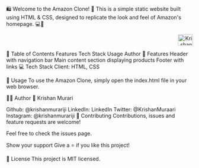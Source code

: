 🛍 Welcome to the Amazon Clone! 🎁
This is a simple static website built using HTML & CSS, designed to replicate the look and feel of Amazon's homepage. 💻🎨

<p align="right"> <a href="https://github.com/krishanmurariji" target="_blank"><img align="center" src="https://raw.githubusercontent.com/rahuldkjain/github-profile-readme-generator/master/src/images/icons/Social/github.svg" alt="Krishan_murari" height="30" width="40" /></a> </p>
📝 Table of Contents
Features
Tech Stack
Usage
Author
🌟 Features
Header with navigation bar
Main content section displaying products
Footer with links
💻 Tech Stack
Client: HTML, CSS

🚀 Usage
To use the Amazon Clone, simply open the index.html file in your web browser.

👨‍💻 Author
👤 Krishan Murari

Github: @krishanmurariji
LinkedIn: LinkedIn
Twitter: @KrishanMuraari
Instagram: @krishanmurariji
🤝 Contributing
Contributions, issues and feature requests are welcome!

Feel free to check the issues page.

Show your support
Give a ⭐️ if you like this project!

📝 License
This project is MIT licensed.

